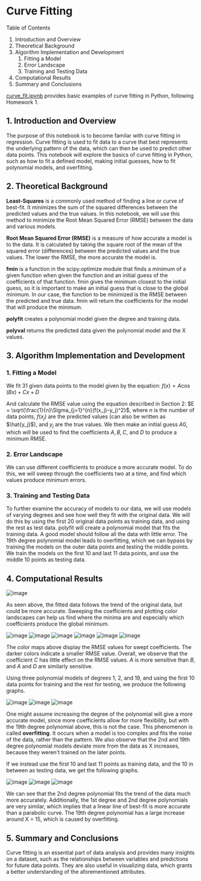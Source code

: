 # <a name="curve_fitting"></a>Curve Fitting

Table of Contents
1. Introduction and Overview
2. Theoretical Background
3. Algorithm Implementation and Development 
    1. Fitting a Model
    2. Error Landscape
    3. Training and Testing Data
4. Computational Results
5. Summary and Conclusions

[curve_fit.ipynb](https://github.com/marybun/machine_learning/blob/main/curve_fit.ipynb) provides basic examples of curve fitting in Python, following Homework 1.
## 1. Introduction and Overview

The purpose of this notebook is to become familar with curve fitting in regression. Curve fitting is used to fit data to a curve that best represents the underlying pattern of the data, which can then be used to predict other data points. This notebook will explore the basics of curve fitting in Python, such as how to fit a defined model, making initial guesses, how to fit polynomial models, and overfitting.

## 2. Theoretical Background

**Least-Squares** is a commonly used method of finding a line or curve of best-fit. It minimizes the sum of the squared differences between the predicted values and the true values. In this notebook, we will use this method to minimize the Root Mean Squared Error (RMSE) between the data and various models.

**Root Mean Squared Error (RMSE)** is a measure of how accurate a model is to the data. It is calculated by taking the square root of the mean of the squared error (differences) between the predicted values and the true values. The lower the RMSE, the more accurate the model is.

**fmin** is a function in the scipy.optimize module that finds a minimum of a given function when given the function and an initial guess of the coefficients of that function. fmin gives the minimum closest to the initial guess, so it is important to make an initial guess that is close to the global minimum. In our case, the function to be minimized is the RMSE between the predicted and true data. fmin will return the coefficients for the model that will produce the minimum.

**polyfit** creates a polynomial model given the degree and training data.

**polyval** returns the predicted data given the polynomial model and the X values.

## 3. Algorithm Implementation and Development 

### 1. Fitting a Model

We fit 31 given data points to the model given by the equation: $f(x) = A\cos(Bx) + Cx + D$

And calculate the RMSE value using the equation described in Section 2: $E = \sqrt{\frac{1}{n}\Sigma_{j=1}^{n}(f(x_j)-y_j)^2}$, where $n$ is the number of data points, $f(x_j)$ are the predicted values (can also be written as $\hat{y_j}$), and $y_j$ are the true values.
We then make an initial guess $A0$, which will be used to find the coefficients $A, B, C,$ and $D$ to produce a minimum RMSE.

### 2. Error Landscape

We can use different coefficients to produce a more accurate model. To do this, we will sweep through the coefficients two at a time, and find which values produce minimum errors.

### 3. Training and Testing Data

To further examine the accuracy of models to our data, we will use models of varying degrees and see how well they fit with the original data. We will do this by using the first 20 original data points as training data, and using the rest as test data. polyfit will create a polynomial model that fits the training data. A good model should follow all the data with little error.
The 19th degree polynomial model leads to overfitting, which we can bypass by training the models on the outer data points and testing the middle points. We train the models on the first 10 and last 11 data points, and use the middle 10 points as testing data.

## 4. Computational Results

![image](https://user-images.githubusercontent.com/108769794/231020268-774e7a5b-5216-45d4-8e44-05d378a09c98.png)

As seen above, the fitted data follows the trend of the original data, but could be more accurate. Sweeping the coefficients and plotting color landscapes can help us find where the minima are and especially which coefficients produce the global minimum.

![image](https://user-images.githubusercontent.com/108769794/231073659-d4412fc6-3649-4a92-ab73-53cd445ae65f.png)
![image](https://user-images.githubusercontent.com/108769794/231073682-9438661c-d426-4852-ba37-acd111e3c5ce.png)
![image](https://user-images.githubusercontent.com/108769794/231073703-0fe5916d-9bf9-4cbe-81b0-2e872633e2f4.png)
![image](https://user-images.githubusercontent.com/108769794/231073727-9c8e3cda-0c53-4f99-b5a8-2720411ed794.png)
![image](https://user-images.githubusercontent.com/108769794/231073739-6f491d6a-0d76-4222-9956-b0ab0f1c2e4f.png)
![image](https://user-images.githubusercontent.com/108769794/231073758-773a7286-9fd6-488f-b146-a9d41b80d3bc.png)


The color maps above display the RMSE values for swept coefficients. The darker colors indicate a smaller RMSE value. Overall, we observe that the coefficient $C$ has little effect on the RMSE values. $A$ is more sensitive than $B$, and $A$ and $D$ are similarly sensitive. 

Using three polynomial models of degrees 1, 2, and 19, and using the first 10 data points for training and the rest for testing, we produce the following graphs.

![image](https://user-images.githubusercontent.com/108769794/231020572-09fe5ab3-ac24-4d23-8a6e-543ef9dfd370.png)
![image](https://user-images.githubusercontent.com/108769794/231020582-78cc0685-6390-458a-b3c1-3d8e66606206.png)
![image](https://user-images.githubusercontent.com/108769794/231020598-8e5d4449-d540-48d5-a38d-56f3ba9b8493.png)

One might assume increasing the degree of the polynomial will give a more accurate model, since more coefficients allow for more flexibility, but with the 19th degree polynomial above, this is not the case. This phenomenon is called **overfitting**. It occurs when a model is too complex and fits the noise of the data, rather than the pattern.
We also observe that the 2nd and 19th degree polynomial models deviate more from the data as X increases, because they weren't trained on the later points.

If we instead use the first 10 and last 11 points as training data, and the 10 in between as testing data, we get the following graphs.

![image](https://user-images.githubusercontent.com/108769794/231020765-967bb324-2fc6-4b2d-8b48-dda42cf8547e.png)
![image](https://user-images.githubusercontent.com/108769794/231020779-02afb9b5-324d-4ff9-9f00-4082dcb23e2f.png)
![image](https://user-images.githubusercontent.com/108769794/231020787-892379eb-a1ae-4b51-baac-3ad559b92498.png)

We can see that the 2nd degree polynomial fits the trend of the data much more accurately. Additionally, the 1st degree and 2nd degree polynomials are very similar, which implies that a linear line of best-fit is more accurate than a parabolic curve. The 19th degree polynomial has a large increase around X = 15, which is caused by overfitting.

## 5. Summary and Conclusions

Curve fitting is an essential part of data analysis and provides many insights on a dataset, such as the relationships between variables and predictions for future data points. They are also useful in visualizing data, which grants a better understanding of the aforementioned attributes.

